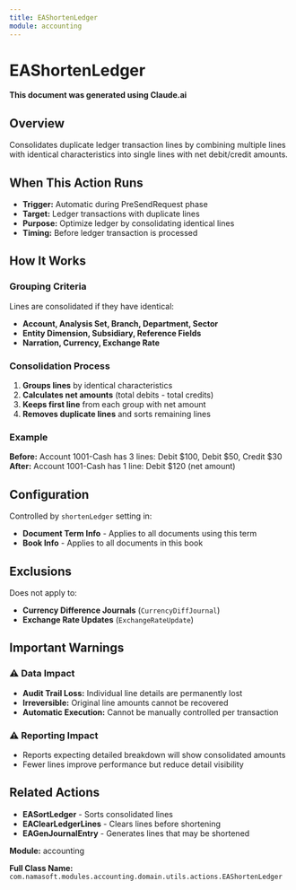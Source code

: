 ```yaml
---
title: EAShortenLedger
module: accounting
---
```


<div class='entity-flows'>

# EAShortenLedger

**This document was generated using Claude.ai**

## Overview

Consolidates duplicate ledger transaction lines by combining multiple lines with identical characteristics into single lines with net debit/credit amounts.

## When This Action Runs

- **Trigger:** Automatic during PreSendRequest phase
- **Target:** Ledger transactions with duplicate lines
- **Purpose:** Optimize ledger by consolidating identical lines
- **Timing:** Before ledger transaction is processed

## How It Works

### Grouping Criteria
Lines are consolidated if they have identical:
- **Account, Analysis Set, Branch, Department, Sector**
- **Entity Dimension, Subsidiary, Reference Fields**
- **Narration, Currency, Exchange Rate**

### Consolidation Process
1. **Groups lines** by identical characteristics
2. **Calculates net amounts** (total debits - total credits)
3. **Keeps first line** from each group with net amount
4. **Removes duplicate lines** and sorts remaining lines

### Example
**Before:** Account 1001-Cash has 3 lines: Debit $100, Debit $50, Credit $30  
**After:** Account 1001-Cash has 1 line: Debit $120 (net amount)

## Configuration

Controlled by `shortenLedger` setting in:
- **Document Term Info** - Applies to all documents using this term
- **Book Info** - Applies to all documents in this book

## Exclusions

Does not apply to:
- **Currency Difference Journals** (`CurrencyDiffJournal`)
- **Exchange Rate Updates** (`ExchangeRateUpdate`)

## Important Warnings

### ⚠️ Data Impact
- **Audit Trail Loss:** Individual line details are permanently lost
- **Irreversible:** Original line amounts cannot be recovered
- **Automatic Execution:** Cannot be manually controlled per transaction

### ⚠️ Reporting Impact
- Reports expecting detailed breakdown will show consolidated amounts
- Fewer lines improve performance but reduce detail visibility

## Related Actions

- **EASortLedger** - Sorts consolidated lines
- **EAClearLedgerLines** - Clears lines before shortening
- **EAGenJournalEntry** - Generates lines that may be shortened

**Module:** accounting

**Full Class Name:** `com.namasoft.modules.accounting.domain.utils.actions.EAShortenLedger`

</div>

